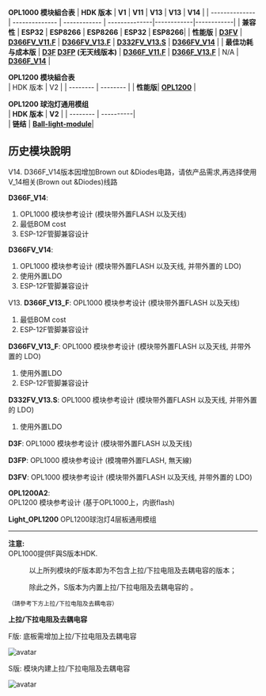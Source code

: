 **OPL1000 模块組合表**
| **HDK 版本**    | **V1**         | **V11**      | **V13**       | **V13**    | **V14**    |
| -------------- | -------------- | ------------ | --------------|------------|------------|
| **兼容性**      | **ESP32**      | **ESP8266**  | **ESP8266**   |  **ESP32** | **ESP8266**|
| **性能版**      | **[D3FV](https://github.com/Opulinks-Tech/OPL1000-HDK/raw/master/Module/History/D3FV_v1.zip)** | **[D366FV_V11.F](https://github.com/Opulinks-Tech/OPL1000-HDK/raw/master/Module/History/D366FV_V11_F.zip)** | **[D366FV_V13.F](https://github.com/Opulinks-Tech/OPL1000-HDK/raw/master/Module/History/D366FV_V13.F.rar)** |  **[D332FV_V13.S](https://github.com/Opulinks-Tech/OPL1000-HDK/raw/master/Module/History/D332FV_V13.S.rar)**   | **[D366FV_V14](https://github.com/Opulinks-Tech/OPL1000-HDK/raw/master/Module/History/D366FV_V14_EXLDO_brown%20out.rar)** | 
| **最佳功耗与成本版** | **[D3F](https://github.com/Opulinks-Tech/OPL1000-HDK/raw/master/Module/History/D3F_v1.zip)   [D3FP](https://github.com/Opulinks-Tech/OPL1000-HDK/raw/master/Module/History/D3FP_v1.zip) (无天线版本)** | **[D366F_V11.F](https://github.com/Opulinks-Tech/OPL1000-HDK/raw/master/Module/History/D366F_V11_F.zip)** | **[D366F_V13.F](https://github.com/Opulinks-Tech/OPL1000-HDK/raw/master/Module/History/D366F_V13.F.rar)**  |  N/A  | **[D366F_V14](https://github.com/Opulinks-Tech/OPL1000-HDK/raw/master/Module/History/D366F_V14_Internal_brown%20out.rar)** |

**OPL1200 模块組合表**  
| HDK 版本  |    V2    |
| --------  | -------- |
| **性能版**|  **[OPL1200](https://github.com/Opulinks-Tech/OPL1000-HDK/raw/master/Module/History/OPL_1200_External_v2.rar)** |  
  
  
**OPL1200 球泡灯通用模组**  
| **HDK 版本** |   **V2**   |
| --------  |  ----------|  
|  **链结** |  **[Ball-light-module](https://github.com/Opulinks-Tech/OPL1000-HDK/blob/master/Module/History/%E7%90%83%E6%B3%A1%E7%81%AF%E9%80%9A%E7%94%A8%E6%A8%A1%E7%BB%84_V2.rar)**|

  
## 历史模块說明

V14.
D366F_V14版本因增加Brown out &Diodes电路，请依产品需求,再选择使用V_14相关(Brown out &Diodes)线路    
  
**D366F_V14**: 
  1. OPL1000 模块参考设计 (模块带外置FLASH 以及天线) <br>
  2. 最低BOM cost  
  3. ESP-12F管脚兼容设计  
  
**D366FV_V14**:  
  1. OPL1000 模块参考设计 (模块带外置FLASH 以及天线, 并带外置的 LDO) <br>
  2. 使用外置LDO
  3. ESP-12F管脚兼容设计      

V13. 
**D366F_V13_F**: 
OPL1000 模块参考设计 (模块带外置FLASH 以及天线) <br>
1. 最低BOM cost
2. ESP-12F管脚兼容设计

**D366FV_V13_F**: 
OPL1000 模块参考设计 (模块带外置FLASH 以及天线, 并带外置的 LDO) <br>
1. 使用外置LDO
2. ESP-12F管脚兼容设计  

**D332FV_V13.S**: 
OPL1000 模块参考设计 (模块带外置FLASH 以及天线, 并带外置的 LDO) <br>
1. 使用外置LDO  

**D3F**: OPL1000 模块参考设计 (模块带外置FLASH 以及天线)

**D3FP**: OPL1000 模块参考设计 (模塊帶外置FLASH, 無天線)

**D3FV**: OPL1000 模块参考设计 (模块带外置FLASH 以及天线, 并带外置的 LDO)  
  
  
**OPL1200A2**:  
OPL1200 模块参考设计 (基于OPL1000上，内嵌flash)

**Light_OPL1200** 
OPL1200球泡灯4层板通用模组 


---  
**注意:**   
OPL1000提供F與S版本HDK.

　　　以上所列模块的F版本即为不包含上拉/下拉电阻及去耦电容的版本；　　

　　　除此之外，S版本为内置上拉/下拉电阻及去耦电容的 。
  
    （請參考下方上拉/下拉电阻及去耦电容）  
    
**上拉/下拉电阻及去耦电容**

F版: 底板需增加上拉/下拉电阻及去耦电容

![avatar](https://github.com/Opulinks-Tech/OPL1000-HDK/blob/master/Module/History/F_PullUp.png)



S版: 模块内建上拉/下拉电阻及去耦电容

![avatar](https://github.com/Opulinks-Tech/OPL1000-HDK/blob/master/Module/History/S_PullUp.png)

